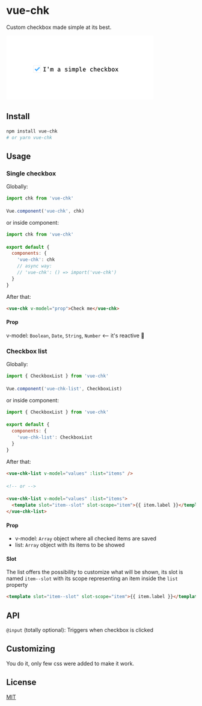 # vue-chk

Custom checkbox made simple at its best.

![Simple example](https://raw.githubusercontent.com/eliamartani/vue-chk/master/doc/chk.png 'Simple example')

## Install

```bash
npm install vue-chk
# or yarn vue-chk
```

## Usage

### Single checkbox

Globally:

```javascript
import chk from 'vue-chk'

Vue.component('vue-chk', chk)
```

or inside component:

```javascript
import chk from 'vue-chk'

export default {
  components: {
    'vue-chk': chk
    // async way:
    // 'vue-chk': () => import('vue-chk')
  }
}
```

After that:

```html
<vue-chk v-model="prop">Check me</vue-chk>
```

#### Prop

v-model: `Boolean`, `Date`, `String`, `Number` <-- it's reactive 💪

### Checkbox list

Globally:

```javascript
import { CheckboxList } from 'vue-chk'

Vue.component('vue-chk-list', CheckboxList)
```

or inside component:

```javascript
import { CheckboxList } from 'vue-chk'

export default {
  components: {
    'vue-chk-list': CheckboxList
  }
}
```

After that:

```html
<vue-chk-list v-model="values" :list="items" />

<!-- or -->

<vue-chk-list v-model="values" :list="items">
  <template slot="item--slot" slot-scope="item">{{ item.label }}</template>
</vue-chk-list>
```

#### Prop

- v-model: `Array` object where all checked items are saved
- list: `Array` object with its items to be showed

#### Slot

The list offers the possibility to customize what will be shown, its slot is named `item--slot` with its scope representing an item inside the `list` property

```html
<template slot="item--slot" slot-scope="item">{{ item.label }}</template>
```

## API

`@input` (totally optional): Triggers when checkbox is clicked

## Customizing

You do it, only few css were added to make it work.

## License

[MIT](LICENSE)

